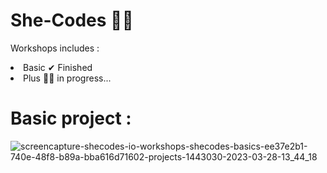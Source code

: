 # She-Codes 👩‍💻
Workshops includes : 
 <li>Basic ✔ Finished</li>
<li>Plus 👩‍💻 in progress... </li>

# Basic project :

![screencapture-shecodes-io-workshops-shecodes-basics-ee37e2b1-740e-48f8-b89a-bba616d71602-projects-1443030-2023-03-28-13_44_18](https://user-images.githubusercontent.com/96047848/228205591-2ec8310e-6be8-42a0-9893-93aef7095800.png)

